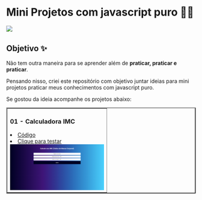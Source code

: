 # Mini Projetos com javascript puro 👨‍💻

<img src="https://img.icons8.com/color/96/000000/javascript--v1.png"/>

## Objetivo ✨

Não tem outra maneira para se aprender além de **praticar, praticar e praticar**.

Pensando nisso, criei este repositório com objetivo juntar ideias para mini projetos praticar meus conhecimentos com javascript puro.

Se gostou da ideia acompanhe os projetos abaixo:

<table border="2">
  <tr>
    <td>
        <h3>01 - Calculadora IMC</h3>
        <li><a href="https://github.com/guusfelix2015/mini-projetcs-js/tree/main/project-01-IMC">Código</a></li>
        <li><a href="">Clique para testar</a></li>
        <a href=""><img src="./img/imcImg.png" width="250px"></a>
    </td>
  </tr>
  
</table>
